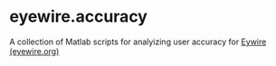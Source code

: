 # eyewire.accuracy
A collection of Matlab scripts for analyizing user accuracy for [Eywire (eyewire.org)](eyewire.org)
